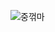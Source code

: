 
![중꺾마](https://github.com/jh4016/team-project/assets/106107068/601fbf76-7bcc-4bfa-b636-9f43bd513b86)
